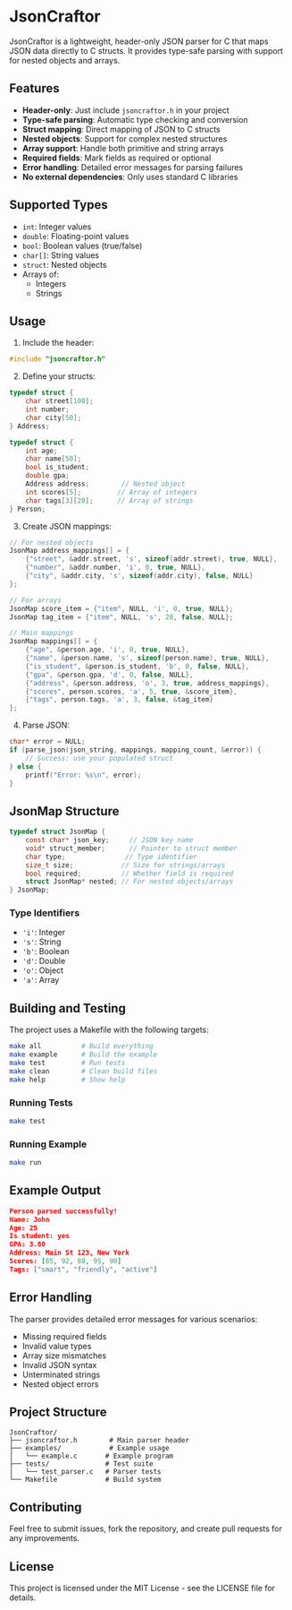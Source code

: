 # JsonCraftor

JsonCraftor is a lightweight, header-only JSON parser for C that maps JSON data directly to C structs. It provides type-safe parsing with support for nested objects and arrays.

## Features

- **Header-only**: Just include `jsoncraftor.h` in your project
- **Type-safe parsing**: Automatic type checking and conversion
- **Struct mapping**: Direct mapping of JSON to C structs
- **Nested objects**: Support for complex nested structures
- **Array support**: Handle both primitive and string arrays
- **Required fields**: Mark fields as required or optional
- **Error handling**: Detailed error messages for parsing failures
- **No external dependencies**: Only uses standard C libraries

## Supported Types

- `int`: Integer values
- `double`: Floating-point values
- `bool`: Boolean values (true/false)
- `char[]`: String values
- `struct`: Nested objects
- Arrays of:
  - Integers
  - Strings

## Usage

1. Include the header:
```c
#include "jsoncraftor.h"
```

2. Define your structs:
```c
typedef struct {
    char street[100];
    int number;
    char city[50];
} Address;

typedef struct {
    int age;
    char name[50];
    bool is_student;
    double gpa;
    Address address;        // Nested object
    int scores[5];         // Array of integers
    char tags[3][20];      // Array of strings
} Person;
```

3. Create JSON mappings:
```c
// For nested objects
JsonMap address_mappings[] = {
    {"street", &addr.street, 's', sizeof(addr.street), true, NULL},
    {"number", &addr.number, 'i', 0, true, NULL},
    {"city", &addr.city, 's', sizeof(addr.city), false, NULL}
};

// For arrays
JsonMap score_item = {"item", NULL, 'i', 0, true, NULL};
JsonMap tag_item = {"item", NULL, 's', 20, false, NULL};

// Main mappings
JsonMap mappings[] = {
    {"age", &person.age, 'i', 0, true, NULL},
    {"name", &person.name, 's', sizeof(person.name), true, NULL},
    {"is_student", &person.is_student, 'b', 0, false, NULL},
    {"gpa", &person.gpa, 'd', 0, false, NULL},
    {"address", &person.address, 'o', 3, true, address_mappings},
    {"scores", person.scores, 'a', 5, true, &score_item},
    {"tags", person.tags, 'a', 3, false, &tag_item}
};
```

4. Parse JSON:
```c
char* error = NULL;
if (parse_json(json_string, mappings, mapping_count, &error)) {
    // Success: use your populated struct
} else {
    printf("Error: %s\n", error);
}
```

## JsonMap Structure

```c
typedef struct JsonMap {
    const char* json_key;     // JSON key name
    void* struct_member;      // Pointer to struct member
    char type;               // Type identifier
    size_t size;            // Size for strings/arrays
    bool required;          // Whether field is required
    struct JsonMap* nested; // For nested objects/arrays
} JsonMap;
```

### Type Identifiers

- `'i'`: Integer
- `'s'`: String
- `'b'`: Boolean
- `'d'`: Double
- `'o'`: Object
- `'a'`: Array

## Building and Testing

The project uses a Makefile with the following targets:

```bash
make all          # Build everything
make example      # Build the example
make test         # Run tests
make clean        # Clean build files
make help         # Show help
```

### Running Tests

```bash
make test
```

### Running Example

```bash
make run
```

## Example Output

```json
Person parsed successfully!
Name: John
Age: 25
Is student: yes
GPA: 3.80
Address: Main St 123, New York
Scores: [85, 92, 88, 95, 90]
Tags: ["smart", "friendly", "active"]
```

## Error Handling

The parser provides detailed error messages for various scenarios:

- Missing required fields
- Invalid value types
- Array size mismatches
- Invalid JSON syntax
- Unterminated strings
- Nested object errors

## Project Structure

```
JsonCraftor/
├── jsoncraftor.h        # Main parser header
├── examples/            # Example usage
│   └── example.c       # Example program
├── tests/              # Test suite
│   └── test_parser.c   # Parser tests
└── Makefile            # Build system
```

## Contributing

Feel free to submit issues, fork the repository, and create pull requests for any improvements.

## License

This project is licensed under the MIT License - see the LICENSE file for details.